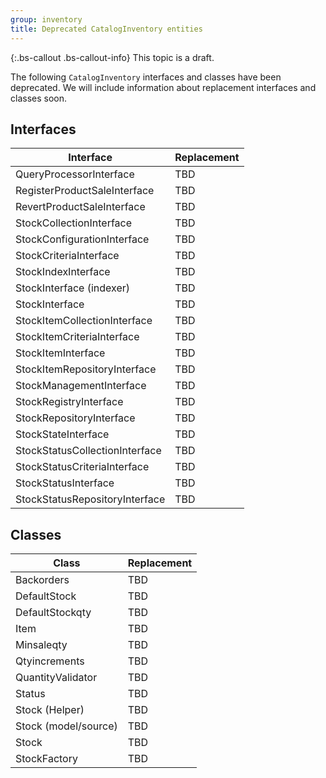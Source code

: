 ```yaml
---
group: inventory
title: Deprecated CatalogInventory entities
---
```


{:.bs-callout .bs-callout-info}
This topic is a draft.

The following `CatalogInventory` interfaces and classes have been deprecated. We will include information about replacement interfaces and classes soon.   

## Interfaces

Interface | Replacement
--- | ---
QueryProcessorInterface | TBD
RegisterProductSaleInterface | TBD
RevertProductSaleInterface | TBD
StockCollectionInterface | TBD
StockConfigurationInterface | TBD
StockCriteriaInterface | TBD
StockIndexInterface | TBD
StockInterface (indexer) | TBD
StockInterface | TBD
StockItemCollectionInterface | TBD
StockItemCriteriaInterface | TBD
StockItemInterface | TBD
StockItemRepositoryInterface | TBD
StockManagementInterface | TBD
StockRegistryInterface | TBD
StockRepositoryInterface | TBD
StockStateInterface | TBD
StockStatusCollectionInterface | TBD
StockStatusCriteriaInterface | TBD
StockStatusInterface | TBD
StockStatusRepositoryInterface | TBD

## Classes

Class | Replacement
--- | ---
Backorders | TBD
DefaultStock | TBD
DefaultStockqty | TBD
Item | TBD
Minsaleqty  | TBD
Qtyincrements | TBD
QuantityValidator | TBD
Status | TBD
Stock (Helper) | TBD
Stock (model/source) | TBD
Stock | TBD
StockFactory | TBD
